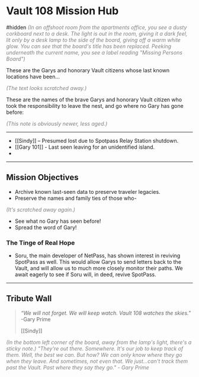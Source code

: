 # Vault 108 Mission Hub
#hidden 
<span style="color: gray;font-style: italic;">(In an offshoot room from the apartments office, you see a dusty corkboard next to a desk. The light is out in the room, giving it a dark feel, lit only by a desk lamp to the side of the board, giving off a warm white glow. You can see that the board's title has been replaced. Peeking underneath the current name, you see a label reading "Missing Persons Board")</span>

These are the Garys and honorary Vault citizens whose last known locations have been...

<span style="color: gray;font-style: italic;">(The text looks scratched away.)</span>

These are the names of the brave Garys and honorary Vault citizen who took the responsibility to leave the nest, and go where no Gary has gone before:

<span style="color: gray;font-style: italic;">(This note is obviously newer, less aged.)</span>

---

- [[Sindy]] – Presumed lost due to Spotpass Relay Station shutdown.
- [[Gary 101]] - Last seen leaving for an unidentified island.
- 

---

## Mission Objectives
- Archive known last-seen data to preserve traveler legacies.
- Preserve the names and family ties of those who-

<span style="color: gray;font-style: italic;">(It's scratched away again.)</span>
- See what no Gary has seen before!
- Spread the word of Gary!

### The Tinge of Real Hope
- Soru, the main developer of NetPass, has shown interest in reviving SpotPass as well. This would allow Garys to send letters back to the Vault, and will allow us to much more closely monitor their paths. We await eagerly to see if Soru will, in deed, revive SpotPass.

---

## Tribute Wall
> *“We will not forget. We will keep watch. Vault 108 watches the skies.”* -Gary Prime
> 
> [[Sindy]]





<span style="color: gray;font-style: italic;">(In the bottom left corner of the board, away from the lamp's light, there's a sticky note.) "They're out there. Somewhere. It's our job to keep track of them. Well, the best we can. But how? We can only know where they go when they leave. And sometimes, not even that. We just...can't track them past the Vault. Past where they say they go." - Gary Prime</span>